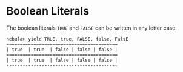 # Boolean Literals

The boolean literals `TRUE` and `FALSE` can be written in any letter case.

```ngql
nebula> yield TRUE, true, FALSE, false, FalsE
=========================================
| true  | true  | false | false | false |
=========================================
| true  | true  | false | false | false |
-----------------------------------------
```
